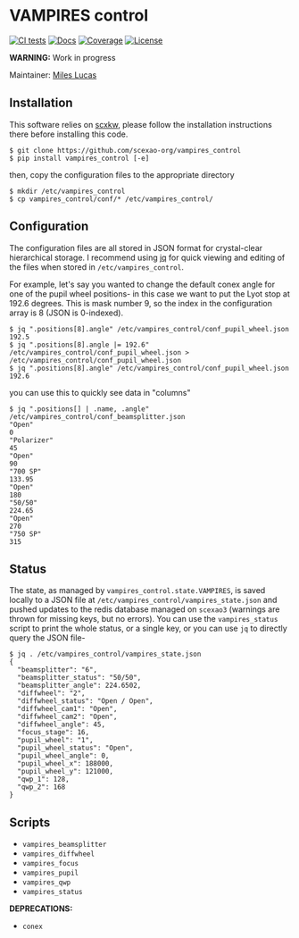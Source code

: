 # VAMPIRES control

[![CI tests](https://github.com/scexao-org/vampires_control/actions/workflows/CI.yml/badge.svg?branch=main)](https://github.com/scexao-org/vampires_control/actions/workflows/CI.yml)
[![Docs](https://github.com/scexao-org/vampires_control/actions/workflows/docs.yml/badge.svg?branch=main)](https://scexao-org.github.io/vampires_control)
[![Coverage](https://codecov.io/gh/scexao-org/vampires_control/branch/main/graph/badge.svg)](https://codecov.io/gh/scexao-org/vampires_control)
[![License](https://img.shields.io/github/license/scexao-org/vampires_control?color=yellow)](LICENSE)

**WARNING:** Work in progress

Maintainer: [Miles Lucas](https://github.com/mileslucas)

## Installation

This software relies on [scxkw](https://github.com/scexao-org/SCeXaoKeyWords), please follow the installation instructions there before installing this code.

```
$ git clone https://github.com/scexao-org/vampires_control
$ pip install vampires_control [-e]
```

then, copy the configuration files to the appropriate directory

```
$ mkdir /etc/vampires_control
$ cp vampires_control/conf/* /etc/vampires_control/
```

## Configuration

The configuration files are all stored in JSON format for crystal-clear hierarchical storage. I recommend using [jq](https://stedolan.github.io/jq/) for quick viewing and editing of the files when stored in `/etc/vampires_control`.

For example, let's say you wanted to change the default conex angle for one of the pupil wheel positions- in this case we want to put the Lyot stop at 192.6 degrees. This is mask number 9, so the index in the configuration array is 8 (JSON is 0-indexed).

```
$ jq ".positions[8].angle" /etc/vampires_control/conf_pupil_wheel.json
192.5
$ jq ".positions[8].angle |= 192.6" /etc/vampires_control/conf_pupil_wheel.json > /etc/vampires_control/conf_pupil_wheel.json
$ jq ".positions[8].angle" /etc/vampires_control/conf_pupil_wheel.json
192.6
```

you can use this to quickly see data in "columns"

```
$ jq ".positions[] | .name, .angle" /etc/vampires_control/conf_beamsplitter.json
"Open"
0
"Polarizer"
45
"Open"
90
"700 SP"
133.95
"Open"
180
"50/50"
224.65
"Open"
270
"750 SP"
315
```

## Status

The state, as managed by `vampires_control.state.VAMPIRES`, is saved locally to a JSON file at `/etc/vampires_control/vampires_state.json` and pushed updates to the redis database managed on `scexao3` (warnings are thrown for missing keys, but no errors). You can use the `vampires_status` script to print the whole status, or a single key, or you can use `jq` to directly query the JSON file-

```
$ jq . /etc/vampires_control/vampires_state.json
{
  "beamsplitter": "6",
  "beamsplitter_status": "50/50",
  "beamsplitter_angle": 224.6502,
  "diffwheel": "2",
  "diffwheel_status": "Open / Open",
  "diffwheel_cam1": "Open",
  "diffwheel_cam2": "Open",
  "diffwheel_angle": 45,
  "focus_stage": 16,
  "pupil_wheel": "1",
  "pupil_wheel_status": "Open",
  "pupil_wheel_angle": 0,
  "pupil_wheel_x": 188000,
  "pupil_wheel_y": 121000,
  "qwp_1": 128,
  "qwp_2": 168
}
```

## Scripts

* `vampires_beamsplitter`
* `vampires_diffwheel`
* `vampires_focus`
* `vampires_pupil`
* `vampires_qwp`
* `vampires_status`

**DEPRECATIONS:**
* `conex`
